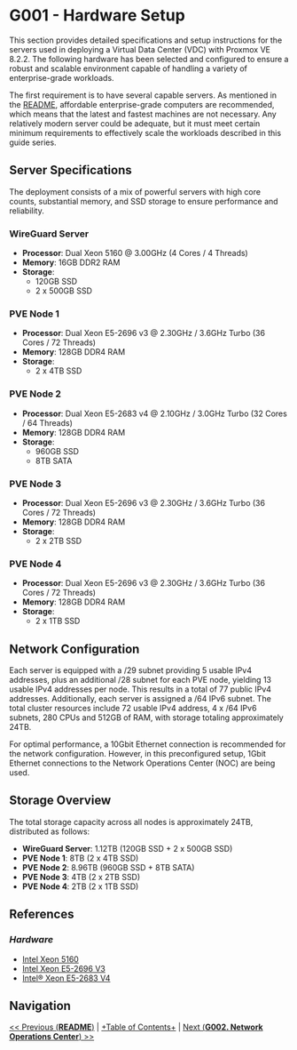# G001 - Hardware Setup

This section provides detailed specifications and setup instructions for the servers used in deploying a Virtual Data Center (VDC) with Proxmox VE 8.2.2. The following hardware has been selected and configured to ensure a robust and scalable environment capable of handling a variety of enterprise-grade workloads.

The first requirement is to have several capable servers. As mentioned in the [README](README.md), affordable enterprise-grade computers are recommended, which means that the latest and fastest machines are not necessary. Any relatively modern server could be adequate, but it must meet certain minimum requirements to effectively scale the workloads described in this guide series.

## Server Specifications

The deployment consists of a mix of powerful servers with high core counts, substantial memory, and SSD storage to ensure performance and reliability.

### WireGuard Server

- **Processor**: Dual Xeon 5160 @ 3.00GHz (4 Cores / 4 Threads)
- **Memory**: 16GB DDR2 RAM
- **Storage**:
  - 120GB SSD
  - 2 x 500GB SSD

### PVE Node 1

- **Processor**: Dual Xeon E5-2696 v3 @ 2.30GHz / 3.6GHz Turbo (36 Cores / 72 Threads)
- **Memory**: 128GB DDR4 RAM
- **Storage**:
  - 2 x 4TB SSD

### PVE Node 2

- **Processor**: Dual Xeon E5-2683 v4 @ 2.10GHz / 3.0GHz Turbo (32 Cores / 64 Threads)
- **Memory**: 128GB DDR4 RAM
- **Storage**:
  - 960GB SSD
  - 8TB SATA

### PVE Node 3

- **Processor**: Dual Xeon E5-2696 v3 @ 2.30GHz / 3.6GHz Turbo (36 Cores / 72 Threads)
- **Memory**: 128GB DDR4 RAM
- **Storage**:
  - 2 x 2TB SSD

### PVE Node 4

- **Processor**: Dual Xeon E5-2696 v3 @ 2.30GHz / 3.6GHz Turbo (36 Cores / 72 Threads)
- **Memory**: 128GB DDR4 RAM
- **Storage**:
  - 2 x 1TB SSD

## Network Configuration

Each server is equipped with a /29 subnet providing 5 usable IPv4 addresses, plus an additional /28 subnet for each PVE node, yielding 13 usable IPv4 addresses per node. This results in a total of 77 public IPv4 addresses. Additionally, each server is assigned a /64 IPv6 subnet. The total cluster resources include 72 usable IPv4 address, 4 x /64 IPv6 subnets, 280 CPUs and 512GB of RAM, with storage totaling approximately 24TB.

For optimal performance, a 10Gbit Ethernet connection is recommended for the network configuration. However, in this preconfigured setup, 1Gbit Ethernet connections to the Network Operations Center (NOC) are being used.

## Storage Overview

The total storage capacity across all nodes is approximately 24TB, distributed as follows:

- **WireGuard Server**: 1.12TB (120GB SSD + 2 x 500GB SSD)
- **PVE Node 1**: 8TB (2 x 4TB SSD)
- **PVE Node 2**: 8.96TB (960GB SSD + 8TB SATA)
- **PVE Node 3**: 4TB (2 x 2TB SSD)
- **PVE Node 4**: 2TB (2 x 1TB SSD)

## References

### _Hardware_

- [Intel Xeon 5160](https://ark.intel.com/content/www/us/en/ark/products/27219/intel-xeon-processor-5160-4m-cache-3-00-ghz-1333-mhz-fsb.html)
- [Intel Xeon E5-2696 V3](https://www.techpowerup.com/cpu-specs/xeon-e5-2696-v3.c2903)
- [Intel® Xeon E5-2683 V4](https://www.intel.com/content/www/us/en/products/sku/91766/intel-xeon-processor-e52683-v4-40m-cache-2-10-ghz/specifications.html)

## Navigation

[<< Previous (**README**)](README.md) | [+Table of Contents+](G000%20-%20Table%20of%20Contents.md) | [Next (**G002. Network Operations Center**) >>](G002%20-%20Network%20Operations%20Center.md)
